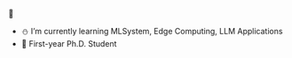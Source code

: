 🌷

- ⛄️ I’m currently learning MLSystem, Edge Computing, LLM Applications
- 🔮 First-year Ph.D. Student
